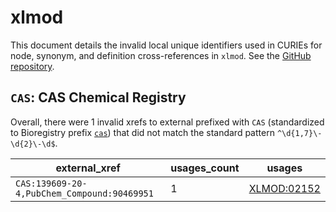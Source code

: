 # xlmod

This document details the invalid local unique identifiers used in CURIEs
for node, synonym, and definition cross-references in `xlmod`. See the [GitHub repository](https://github.com/HUPO-PSI/xlmod-CV).


## `CAS`: CAS Chemical Registry

Overall, there were 1 invalid
xrefs to external prefixed with `CAS` (standardized to Bioregistry
prefix [`cas`](https://bioregistry.io/cas)) that
did not match the standard pattern `^\d{1,7}\-\d{2}\-\d$`.

| external_xref                               |   usages_count | usages                                            |
|---------------------------------------------|----------------|---------------------------------------------------|
| `CAS:139609-20-4,PubChem_Compound:90469951` |              1 | [XLMOD:02152](https://bioregistry.io/XLMOD:02152) |


